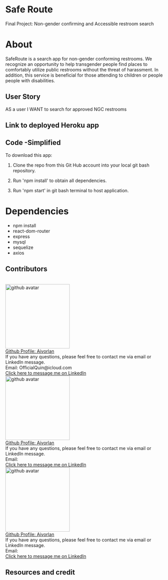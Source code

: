 # Safe Route
Final Project: Non-gender confirming and Accessible restroom search

# About

SafeRoute is a search app for non-gender conforming restrooms. We recognize an opportunity to help transgender people find places to comfortably utilize public restrooms without the threat of harassment. In addition, this service is beneficial for those attending to children or people people with disabilities.

## User Story 
AS a user
I WANT to search for approved NGC restrooms 

## Link to deployed Heroku app 

## Code -Simplified
To download this app:

1. Clone the repo from this Git Hub account into your local git bash repository.

2. Run 'npm install' to obtain all dependencies.

3. Run 'npm start' in git bash terminal to host application.

# Dependencies 
* npm install 
* react-dom-router
* express
* mysql
* sequelize 
* axios 


## Contributors 





<br>
<img src='https://avatars3.githubusercontent.com/u/65247434?v=4' height='200px' alt='github avatar'>
<br>
<a href='https://github.com/Aivorlan'>Github Profile: Aivorlan</a>
<br>
If you have any questions, please feel free to contact me via email or LinkedIn message.
<br>
Email: OfficialQuin@icloud.com
<br>
<a href='https://www.linkedin.com/in/quinton-bryant-485a121a7'>Click here to message me on LinkedIn</a>


<br>
<img src='https://avatars3.githubusercontent.com/u/65247434?v=4' height='200px' alt='github avatar'>
<br>
<a href='https://github.com/Allyse500'>Github Profile: Aivorlan</a>
<br>
If you have any questions, please feel free to contact me via email or LinkedIn message.
<br>
Email: 
<br>
<a href=''>Click here to message me on LinkedIn</a>




<br>
<img src='https://avatars3.githubusercontent.com/u/65247434?v=4' height='200px' alt='github avatar'>
<br>
<a href='https://github.com/destaneelg'>Github Profile: Aivorlan</a>
<br>
If you have any questions, please feel free to contact me via email or LinkedIn message.
<br>
Email: 
<br>
<a href=''>Click here to message me on LinkedIn</a>



## Resources and credit 

